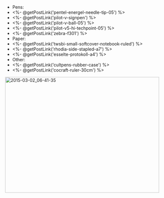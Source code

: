 * Pens:
 * <%- @getPostLink('pentel-energel-needle-tip-05') %>
 * <%- @getPostLink('pilot-v-signpen') %>
 * <%- @getPostLink('pilot-v-ball-05') %>
 * <%- @getPostLink('pilot-v5-hi-techpoint-05') %>
 * <%- @getPostLink('zebra-f301') %>
* Paper:
 * <%- @getPostLink('twsbi-small-softcover-notebook-ruled') %>
 * <%- @getPostLink('rhodia-side-stapled-a7') %>
 * <%- @getPostLink('esselte-protokoll-a4') %>
* Other: 
 * <%- @getPostLink('cultpens-rubber-case') %>
 * <%- @getPostLink('cocraft-ruler-30cm') %>

<a href="https://www.flickr.com/photos/131463957@N06/16691083665" title="2015-03-02_06-41-35 by Silent Norwegian, on Flickr"><img src="https://farm9.staticflickr.com/8621/16691083665_166fb86491.jpg" width="500" height="375" alt="2015-03-02_06-41-35"></a>

